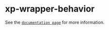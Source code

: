 # xp-wrapper-behavior

See the [`documentation page`](http://expandjs.com/elements/xp-wrapper-behavior) for more information.
